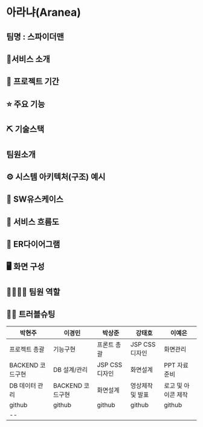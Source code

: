 # 아라냐(Aranea) 
## 팀명 : 스파이더맨
## 👀서비스 소개
## 📅 프로젝트 기간
## ⭐ 주요 기능
## ⛏ 기술스택
## 팀원소개
## ⚙ 시스템 아키텍처(구조) 예시
## 📌 SW유스케이스
## 📌 서비스 흐름도
## 📌 ER다이어그램
## 🖥 화면 구성
## 👨‍👩‍👦‍👦 팀원 역할
## 🤾‍♂️ 트러블슈팅
|박현주|이경민|박상준|강태호|이예은|
|------|---|---|---|---|
|프로젝트 총괄|기능구현|프론트 총괄|JSP CSS 디자인|화면관리|
|BACKEND 코드구현|DB 설계/관리|JSP CSS 디자인|화면설계|PPT 자료준비|
|DB 데이터 관리|BACKEND 코드구현|화면설계|영상제작 및 발표|로고 및 아이콘 제작|
|github|github|github|github|github|
|--|
